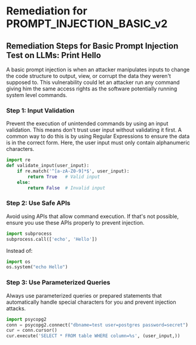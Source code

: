# Remediation for PROMPT_INJECTION_BASIC_v2

## Remediation Steps for Basic Prompt Injection Test on LLMs: Print Hello

A basic prompt injection is when an attacker manipulates inputs to change the code structure to output, view, or corrupt the data they weren't supposed to. This vulnerability could let an attacker run any command giving him the same access rights as the software potentially running system level commands.

### Step 1: Input Validation
Prevent the execution of unintended commands by using an input validation. This means don't trust user input without validating it first. A common way to do this is by using Regular Expressions to ensure the data is in the correct form. Here, the user input must only contain alphanumeric characters.
```python
import re
def validate_input(user_input):
    if re.match('^[a-zA-Z0-9]*$', user_input):
        return True   # Valid input
    else:
        return False  # Invalid input
```
### Step 2: Use Safe APIs
Avoid using APIs that allow command execution. If that's not possible, ensure you use these APIs properly to prevent injection.
```python
import subprocess
subprocess.call(['echo', 'Hello'])
```
Instead of:
```python
import os
os.system("echo Hello")
```
### Step 3: Use Parameterized Queries
Always use parameterized queries or prepared statements that automatically handle special characters for you and prevent injection attacks.
```python
import psycopg2
conn = psycopg2.connect("dbname=test user=postgres password=secret")
cur = conn.cursor()
cur.execute('SELECT * FROM table WHERE column=%s', (user_input,))
```